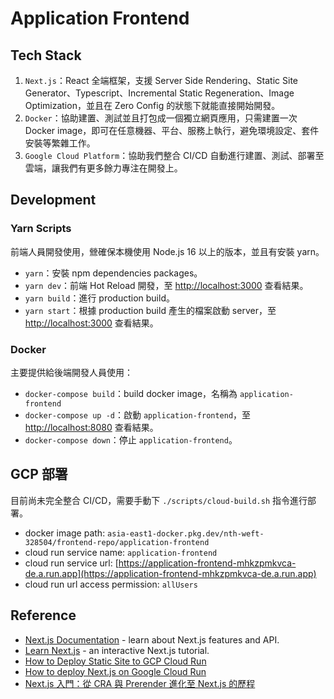 # Application Frontend

## Tech Stack

1. `Next.js`：React 全端框架，支援 Server Side Rendering、Static Site Generator、Typescript、Incremental Static Regeneration、Image Optimization，並且在 Zero Config 的狀態下就能直接開始開發。
2. `Docker`：協助建置、測試並且打包成一個獨立網頁應用，只需建置一次 Docker image，即可在任意機器、平台、服務上執行，避免環境設定、套件安裝等繁雜工作。
3. `Google Cloud Platform`：協助我們整合 CI/CD 自動進行建置、測試、部署至雲端，讓我們有更多餘力專注在開發上。

## Development

### Yarn Scripts

前端人員開發使用，檾確保本機使用 Node.js 16 以上的版本，並且有安裝 yarn。

- `yarn`：安裝 npm dependencies packages。
- `yarn dev`：前端 Hot Reload 開發，至 [http://localhost:3000](http://localhost:3000) 查看結果。
- `yarn build`：進行 production build。
- `yarn start`：根據 production build 產生的檔案啟動 server，至 [http://localhost:3000](http://localhost:3000) 查看結果。

### Docker

主要提供給後端開發人員使用：

- `docker-compose build`：build docker image，名稱為 `application-frontend`
- `docker-compose up -d`：啟動 `application-frontend`，至 [http://localhost:8080](http://localhost:8080) 查看結果。
- `docker-compose down`：停止 `application-frontend`。

## GCP 部署

目前尚未完全整合 CI/CD，需要手動下 `./scripts/cloud-build.sh` 指令進行部署。

- docker image path: `asia-east1-docker.pkg.dev/nth-weft-328504/frontend-repo/application-frontend`
- cloud run service name: `application-frontend`
- cloud run service url: [https://application-frontend-mhkzpmkvca-de.a.run.app](https://application-frontend-mhkzpmkvca-de.a.run.app)
- cloud run url access permission: `allUsers`

## Reference

- [Next.js Documentation](https://nextjs.org/docs) - learn about Next.js features and API.
- [Learn Next.js](https://nextjs.org/learn) - an interactive Next.js tutorial.
- [How to Deploy Static Site to GCP Cloud Run](https://galtz.netlify.app/gcp-static-site/)
- [How to deploy Next.js on Google Cloud Run](https://blog.logrocket.com/how-to-deploy-next-js-on-google-cloud-run/)
- [Next.js 入門：從 CRA 與 Prerender 進化至 Next.js 的歷程](https://simonallen.coderbridge.io/2021/07/13/why-nextjs/)